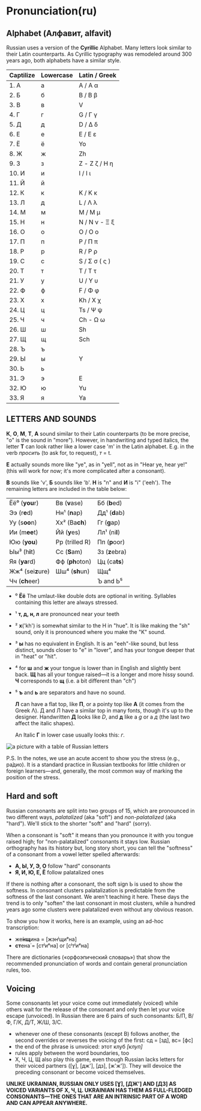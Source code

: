 # Pronunciation\(ru\)

## Alphabet \(Алфавит, alfavit\)

Russian uses a version of the **Cyrillic** Alphabet. Many letters look similar to their Latin counterparts. As Cyrillic typography was remodeled around 300 years ago, both alphabets have a similar style.

| Captilize | Lowercase | Latin / Greek   |
| :-------- | :-------- | :-------------- |
| 1. А      | а         | A / Α α         |
| 2. Б      | б         | B / Β β         |
| 3. В      | в         | V               |
| 4. Г      | г         | G / Γ γ         |
| 5. Д      | д         | D / Δ δ         |
| 6. Е      | е         | E / Ε ε         |
| 7. Ё      | ё         | Yo              |
| 8. Ж      | ж         | Zh              |
| 9. З      | з         | Z - Ζ ζ / Η η   |
| 10. И     | и         | I / Ι ι         |
| 11. Й     | й         |                 |
| 12. К     | к         | K / Κ κ         |
| 13. Л     | д         | L / Λ λ         |
| 14. М     | м         | M / Μ μ         |
| 15. Н     | н         | N / Ν ν - Ξ ξ   |
| 16. О     | о         | O / Ο ο         |
| 17. П     | п         | P / Π π         |
| 18. Р     | р         | R / Ρ ρ         |
| 19. С     | с         | S / Σ σ \( ς \) |
| 20. Т     | т         | T / Τ τ         |
| 21. У     | у         | U / Υ υ         |
| 22. Ф     | ф         | F / Φ φ         |
| 23. Х     | х         | Kh / Χ χ        |
| 24. Ц     | ц         | Ts / Ψ ψ        |
| 25. Ч     | ч         | Ch - Ω ω        |
| 26. Ш     | ш         | Sh              |
| 27. Щ     | щ         | Sch             |
| 28. Ъ     | ъ         |                 |
| 29. Ы     | ы         | Y               |
| 30. Ь     | ь         |                 |
| 31. Э     | э         | E               |
| 32. Ю     | ю         | Yu              |
| 33. Я     | я         | Ya              |

## LETTERS AND SOUNDS

**К**, **О**, **М**, **Т**, **А** sound similar to their Latin counterparts \(to be more precise, "о" is the sound in "more"\). However, in handwriting and typed italics, the letter **Т** can look rather like a lower case 'm' in the Latin alphabet. E.g. in the verb _просить_ \(to ask for, to request\), _т_ = t.

**Е** actually sounds more like "ye", as in "yell", not as in "Hear ye, hear ye!" \(this will work for now; it's more complicated after a consonant\).

**В** sounds like 'v', **Б** sounds like 'b'. **Н** is "n" and **И** is "i" \('eeh'\). The remaining letters are included in the table below:

|                     |                   |                  |
| :------------------ | :---------------- | :--------------- |
| Ёё⁰ \(**you**r\)    | Вв \(**v**ase\)   | Бб \(**b**ed\)   |
| Ээ \(r**e**d\)      | Нн¹ \(**n**ap\)   | Дд¹ \(**d**ab\)  |
| Уу \(s**oo**n\)     | Хх² \(Ba**ch**\)  | Гг \(**g**ap\)   |
| Ии \(m**ee**t\)     | Йй \(**y**es\)    | Лл¹ \(ni**l**\)  |
| Юю \(**you**\)      | Рр \(trilled R\)  | Пп \(**p**oor\)  |
| Ыы³ \(h**i**t\)     | Сс \(**S**am\)    | Зз \(**z**ebra\) |
| Яя \(**ya**rd\)     | Фф \(**ph**oton\) | Цц \(ca**ts**\)  |
| Жж⁴ \(sei**z**ure\) | Шш⁴ \(**sh**un\)  | Щщ⁴              |
| Чч \(**ch**eer\)    |                   | Ъ and Ь⁵         |

* ⁰ **Ёё** The umlaut-like double dots are optional in writing. Syllables containing this letter are always stressed.

* ¹ **т, д, н, л** are pronounced near your teeth

* ² **х**\('kh'\) is somewhat similar to the H in "hue". It is like making the "sh" sound, only it is pronounced where you make the "K" sound.

* ³ **ы** has no equivalent in English. It is an "eeh"-like sound, but less distinct, sounds closer to "e" in "lover", and has your tongue deeper that in "heat" or "hit".

* ⁴ for **ш** and **ж** your tongue is lower than in English and slightly bent back. **Щ** has all your tongue raised—it is a longer and more hissy sound. **Ч** corresponds to **щ** \(i.e. a bit different than "ch"\)

* ⁵ **ъ** and **ь** are separators and have no sound.

  **Л** can have a flat top, like **П**, or a pointy top like **А** \(it comes from the Greek Λ\). Д and Л have a similar top in many fonts, though it's up to the designer. Handwritten **Д** looks like _D_, and **д** like a _g_ or a _д_ \(the last two affect the italic shapes\).

  An Italic **Г** in lower case usually looks this: _г_.

![a picture with a table of Russian letters](https://cdn.jsdelivr.net/gh/joaxin/img_bed/img/duo/ru/ru_letters.png)

P.S. In the notes, we use an acute accent to show you the stress (e.g., ра́дио). It is a standard practice in Russian textbooks for little children or foreign learners—and, generally, the most common way of marking the position of the stress.

## Hard and soft

Russian consonants are split into two groups of 15, which are pronounced in two different ways, _palatalized_ \(aka "soft"\) and _non-palatalized_ \(aka "hard"\). We'll stick to the shorter "soft" and "hard" \(sorry\).

When a consonant is "soft" it means than you pronounce it with you tongue raised high; for "non-palatalized" consonants it stays low. Russian orthography has its history but, long story short, you can tell the "softness" of a consonant from a vowel letter spelled afterwards:

* **А, Ы, У, Э, О** follow "hard" consonants
* **Я, И, Ю, Е, Ё** follow palatalized ones

If there is nothing after a consonant, the soft sign Ь is used to show the softness. In consonant clusters palatalization is predictable from the softness of the last consonant. We aren't teaching it here. These days the trend is to only "soften" the last consonant in most clusters, while a hundred years ago some clusters were palatalized even without any obvious reason.

To show you how it works, here is an example, using an ad-hoc transcription:

* же́**нщ**ина = \[жэнʲщиᵉна\]
* **ст**ена́ = \[стʲиᵉна\] or \[сʲтʲиᵉна\]

There are dictionaries \(«орфоэпический словарь»\) that show the recommended pronunciation of words and contain general pronunciation rules, too.

## Voicing

Some consonants let your voice come out immediately \(voiced\) while others wait for the release of the consonant and only then let your voice escape \(unvoiced\). In Russian there are 6 pairs of such consonants: Б/П, В/Ф, Г/К, Д/Т, Ж/Ш, З/С.

* whenever one of these consonants \(except В\) follows another, the second overrides or reverses the voicing of the first: сд = \[зд\], вс= \[фс\]
* the end of the phrase is unvoiced: этот клуб _\[клуп\]_
* rules apply between the word boundaries, too
* Х, Ч, Ц, Щ also play this game, even though Russian lacks letters for their voiced partners \(\[ɣ\], \[дж'\], \[дз\], \[ж'ж'\]\). They will devoice the preceding consonant or become voiced themselves.

**UNLIKE UKRAINIAN, RUSSIAN ONLY USES \[Ɣ\], \[ДЖ'\] AND \[ДЗ\] AS VOICED VARIANTS OF Х, Ч, Ц. UKRAINIAN HAS THEM AS FULL-FLEDGED CONSONANTS—THE ONES THAT ARE AN INTRINSIC PART OF A WORD AND CAN APPEAR ANYWHERE.**